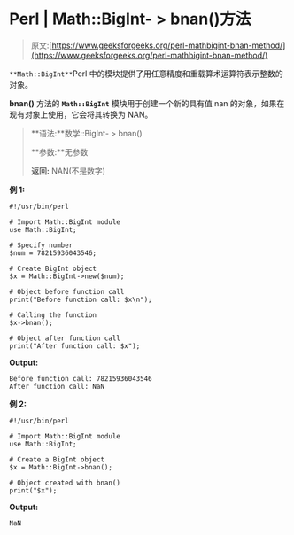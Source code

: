 # Perl | Math::BigInt- > bnan()方法

> 原文:[https://www.geeksforgeeks.org/perl-mathbigint-bnan-method/](https://www.geeksforgeeks.org/perl-mathbigint-bnan-method/)

`**Math::BigInt**`Perl 中的模块提供了用任意精度和重载算术运算符表示整数的对象。

**bnan()** 方法的 **`Math::BigInt`** 模块用于创建一个新的具有值 nan 的对象，如果在现有对象上使用，它会将其转换为 NAN。

> **语法:**数学::BigInt- > bnan()
> 
> **参数:**无参数
> 
> **返回:** NAN(不是数字)

**例 1:**

```
#!/usr/bin/perl  

# Import Math::BigInt module 
use Math::BigInt; 

# Specify number 
$num = 78215936043546; 

# Create BigInt object 
$x = Math::BigInt->new($num); 

# Object before function call
print("Before function call: $x\n"); 

# Calling the function
$x->bnan();

# Object after function call
print("After function call: $x");
```

**Output:**

```
Before function call: 78215936043546
After function call: NaN

```

**例 2:**

```
#!/usr/bin/perl  

# Import Math::BigInt module 
use Math::BigInt; 

# Create a BigInt object 
$x = Math::BigInt->bnan();

# Object created with bnan()
print("$x");
```

**Output:**

```
NaN

```